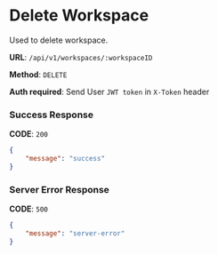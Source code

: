 # Delete Workspace

Used to delete workspace.

**URL**: `/api/v1/workspaces/:workspaceID`

**Method**: `DELETE`

**Auth required**: Send User `JWT token` in `X-Token` header

### Success Response

**CODE**: `200`

```json
{
    "message": "success"
}
```

### Server Error Response

**CODE**: `500`

```json
{
    "message": "server-error"
}
```
